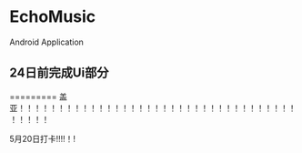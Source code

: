 # EchoMusic
Android Application

## 24日前完成Ui部分
=========
盖亚！！！！！！！！！！！！！！！！！！！！！！！！！！！！！！！！！！！！！！！！



5月20日打卡!!!!！!


